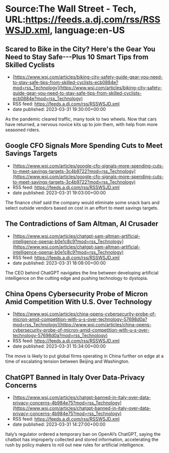 # Source:The Wall Street - Tech, URL:https://feeds.a.dj.com/rss/RSSWSJD.xml, language:en-US

## Scared to Bike in the City? Here's the Gear You Need to Stay Safe---Plus 10 Smart Tips from Skilled Cyclists
 - [https://www.wsj.com/articles/biking-city-safety-guide-gear-you-need-to-stay-safe-tips-from-skilled-cyclists-ecb0884e?mod=rss_Technology](https://www.wsj.com/articles/biking-city-safety-guide-gear-you-need-to-stay-safe-tips-from-skilled-cyclists-ecb0884e?mod=rss_Technology)
 - RSS feed: https://feeds.a.dj.com/rss/RSSWSJD.xml
 - date published: 2023-03-31 19:30:00+00:00

As the pandemic cleared traffic, many took to two wheels. Now that cars have returned, a nervous novice kits up to join them, with help from more seasoned riders.

## Google CFO Signals More Spending Cuts to Meet Savings Targets
 - [https://www.wsj.com/articles/google-cfo-signals-more-spending-cuts-to-meet-savings-targets-3c4b9722?mod=rss_Technology](https://www.wsj.com/articles/google-cfo-signals-more-spending-cuts-to-meet-savings-targets-3c4b9722?mod=rss_Technology)
 - RSS feed: https://feeds.a.dj.com/rss/RSSWSJD.xml
 - date published: 2023-03-31 19:03:00+00:00

The finance chief said the company would eliminate some snack bars and select outside vendors based on cost in an effort to meet savings targets.

## The Contradictions of Sam Altman, AI Crusader
 - [https://www.wsj.com/articles/chatgpt-sam-altman-artificial-intelligence-openai-b0e1c8c9?mod=rss_Technology](https://www.wsj.com/articles/chatgpt-sam-altman-artificial-intelligence-openai-b0e1c8c9?mod=rss_Technology)
 - RSS feed: https://feeds.a.dj.com/rss/RSSWSJD.xml
 - date published: 2023-03-31 18:08:00+00:00

The CEO behind ChatGPT navigates the line between developing artificial intelligence on the cutting edge and pushing technology to dystopia.

## China Opens Cybersecurity Probe of Micron Amid Competition With U.S. Over Technology
 - [https://www.wsj.com/articles/china-opens-cybersecurity-probe-of-micron-amid-competition-with-u-s-over-technology-57698d0a?mod=rss_Technology](https://www.wsj.com/articles/china-opens-cybersecurity-probe-of-micron-amid-competition-with-u-s-over-technology-57698d0a?mod=rss_Technology)
 - RSS feed: https://feeds.a.dj.com/rss/RSSWSJD.xml
 - date published: 2023-03-31 15:34:00+00:00

The move is likely to put global firms operating in China further on edge at a time of escalating tension between Beijing and Washington.

## ChatGPT Banned in Italy Over Data-Privacy Concerns
 - [https://www.wsj.com/articles/chatgpt-banned-in-italy-over-data-privacy-concerns-4b984e75?mod=rss_Technology](https://www.wsj.com/articles/chatgpt-banned-in-italy-over-data-privacy-concerns-4b984e75?mod=rss_Technology)
 - RSS feed: https://feeds.a.dj.com/rss/RSSWSJD.xml
 - date published: 2023-03-31 14:27:00+00:00

Italy’s regulator ordered a temporary ban on OpenAI’s ChatGPT, saying the chatbot has improperly collected and stored information, accelerating the rush by policy makers to roll out new rules for artificial intelligence.

